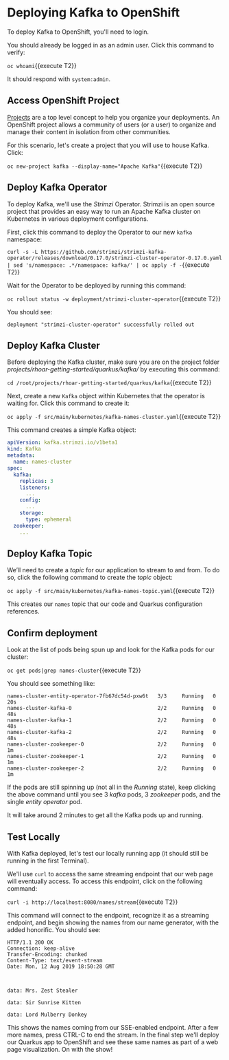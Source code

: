 # Deploying Kafka to OpenShift

To deploy Kafka to OpenShift, you'll need to login.

You should already be logged in as an admin user. Click this command to verify:

`oc whoami`{{execute T2}}

It should respond with `system:admin`.

## Access OpenShift Project

[Projects](https://docs.openshift.com/container-platform/3.6/architecture/core_concepts/projects_and_users.html#projects)
are a top level concept to help you organize your deployments. An
OpenShift project allows a community of users (or a user) to organize and manage
their content in isolation from other communities.

For this scenario, let's create a project that you will use to house Kafka. Click:

`oc new-project kafka --display-name="Apache Kafka"`{{execute T2}}

## Deploy Kafka Operator

To deploy Kafka, we'll use the _Strimzi_ Operator. Strimzi is an open source project that provides an easy way to run an Apache Kafka cluster on Kubernetes in various deployment configurations.

First, click this command to deploy the Operator to our new `kafka` namespace:

`curl -s -L https://github.com/strimzi/strimzi-kafka-operator/releases/download/0.17.0/strimzi-cluster-operator-0.17.0.yaml | sed 's/namespace: .*/namespace: kafka/' | oc apply -f -`{{execute T2}}

Wait for the Operator to be deployed by running this command:

`oc rollout status -w deployment/strimzi-cluster-operator`{{execute T2}}

You should see:

```console
deployment "strimzi-cluster-operator" successfully rolled out
```

## Deploy Kafka Cluster

Before deploying the Kafka cluster, make sure you are on the project folder _projects/rhoar-getting-started/quarkus/kafka/_ by executing this command:

`cd /root/projects/rhoar-getting-started/quarkus/kafka`{{execute T2}}

Next, create a new `Kafka` object within Kubernetes that the operator is waiting for. Click this command to create it:

`oc apply -f src/main/kubernetes/kafka-names-cluster.yaml`{{execute T2}}

This command creates a simple Kafka object:

```yaml
apiVersion: kafka.strimzi.io/v1beta1
kind: Kafka
metadata:
  name: names-cluster
spec:
  kafka:
    replicas: 3
    listeners:
      ...
    config:
      ...
    storage:
      type: ephemeral
  zookeeper:
    ...
```

## Deploy Kafka Topic

We’ll need to create a _topic_ for our application to stream to and from. To do so, click the following command to create the _topic_ object:

`oc apply -f src/main/kubernetes/kafka-names-topic.yaml`{{execute T2}}

This creates our `names` topic that our code and Quarkus configuration references.

## Confirm deployment

Look at the list of pods being spun up and look for the Kafka pods for our cluster:

`oc get pods|grep names-cluster`{{execute T2}}

You should see something like:

``` none
names-cluster-entity-operator-7fb67dc54d-pxw6t   3/3     Running   0          20s
names-cluster-kafka-0                            2/2     Running   0          48s
names-cluster-kafka-1                            2/2     Running   0          48s
names-cluster-kafka-2                            2/2     Running   0          48s
names-cluster-zookeeper-0                        2/2     Running   0          1m
names-cluster-zookeeper-1                        2/2     Running   0          1m
names-cluster-zookeeper-2                        2/2     Running   0          1m
```
If the pods are still spinning up (not all in the _Running_ state), keep clicking the above command until you see 3 _kafka_ pods, 3 _zookeeper_ pods, and the single _entity operator_ pod.

It will take around 2 minutes to get all the Kafka pods up and running.

## Test Locally

With Kafka deployed, let's test our locally running app (it should still be running in the first Terminal).

We'll use `curl` to access the same streaming endpoint that our web page will eventually access. To access this endpoint, click on the following command:

`curl -i http://localhost:8080/names/stream`{{execute T2}}

This command will connect to the endpoint, recognize it as a streaming endpoint, and begin showing the names from our name generator, with the added honorific. You should see:

```console
HTTP/1.1 200 OK
Connection: keep-alive
Transfer-Encoding: chunked
Content-Type: text/event-stream
Date: Mon, 12 Aug 2019 18:50:28 GMT



data: Mrs. Zest Stealer

data: Sir Sunrise Kitten

data: Lord Mulberry Donkey
```
This shows the names coming from our SSE-enabled endpoint. After a few more names, press CTRL-C to end the stream. In the final step we'll deploy our Quarkus app to OpenShift and see these same names as part of a web page visualization. On with the show!
